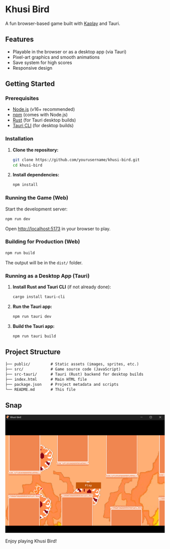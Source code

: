 # Khusi Bird

A fun browser-based game built with [Kaplay](https://github.com/replit/kaplay) and Tauri.

## Features

- Playable in the browser or as a desktop app (via Tauri)
- Pixel-art graphics and smooth animations
- Save system for high scores
- Responsive design

## Getting Started

### Prerequisites

- [Node.js](https://nodejs.org/) (v16+ recommended)
- [npm](https://www.npmjs.com/) (comes with Node.js)
- [Rust](https://www.rust-lang.org/tools/install) (for Tauri desktop builds)
- [Tauri CLI](https://tauri.app/v1/guides/getting-started/prerequisites/) (for desktop builds)

### Installation

1. **Clone the repository:**
   ```sh
   git clone https://github.com/yourusername/khusi-bird.git
   cd khusi-bird
   ```

2. **Install dependencies:**
   ```sh
   npm install
   ```

### Running the Game (Web)

Start the development server:

```sh
npm run dev
```

Open [http://localhost:5173](http://localhost:5173) in your browser to play.

### Building for Production (Web)

```sh
npm run build
```
The output will be in the `dist/` folder.

### Running as a Desktop App (Tauri)

1. **Install Rust and Tauri CLI** (if not already done):
   ```sh
   cargo install tauri-cli
   ```

2. **Run the Tauri app:**
   ```sh
   npm run tauri dev
   ```

3. **Build the Tauri app:**
   ```sh
   npm run tauri build
   ```

## Project Structure

```
├── public/         # Static assets (images, sprites, etc.)
├── src/            # Game source code (JavaScript)
├── src-tauri/      # Tauri (Rust) backend for desktop builds
├── index.html      # Main HTML file
├── package.json    # Project metadata and scripts
└── README.md       # This file
```

## Snap

![Khusi Bird Gameplay](public/snap.png)

Enjoy playing Khusi Bird!